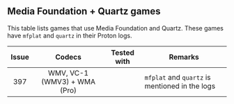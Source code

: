 ## Media Foundation + Quartz games

This table lists games that use Media Foundation and Quartz.
These games have `mfplat` and `quartz` in their Proton logs.

| Issue |            Codecs            | Tested with | Remarks                                        |
| :---: | :--------------------------: | :---------: | ---------------------------------------------- |
|  397  | WMV, VC-1 (WMV3) + WMA (Pro) |             | `mfplat` and `quartz` is mentioned in the logs |
